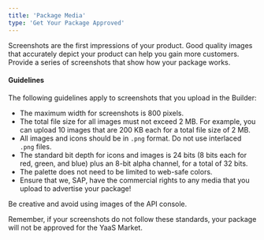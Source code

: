 ```yaml
---
title: 'Package Media'
type: 'Get Your Package Approved'
---
```

Screenshots are the first impressions of your product. Good quality images that accurately depict your product can help you gain more customers. Provide a series of screenshots that show how your package works.

#### Guidelines

The following guidelines apply to screenshots that you upload in the Builder:
* The maximum width for screenshots is 800 pixels.
* The total file size for all images must not exceed 2 MB. For example, you can upload 10 images that are 200 KB each for a total file size of 2 MB.
* All images and icons should be in <code>.png</code> format. Do not use interlaced <code>.png</code> files.
* The standard bit depth for icons and images is 24 bits (8 bits each for red, green, and blue) plus an 8-bit alpha channel, for a total of 32 bits.
* The palette does not need to be limited to web-safe colors.
* Ensure that we, SAP, have the commercial rights to any media that you upload to advertise your package!

Be creative and avoid using images of the API console.

Remember, if your screenshots do not follow these standards, your package will not be approved for the YaaS Market.
